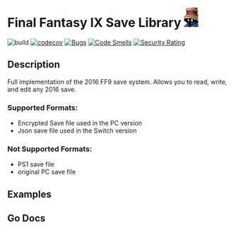 # Final Fantasy IX Save Library ![](.github/logo.jpg)
![build](https://github.com/EuanFH/ff9SaveLib/workflows/build/badge.svg?branch=master)
[![codecov](https://codecov.io/gh/EuanFH/ff9SaveLib/branch/master/graph/badge.svg?token=YRKO4WLF3T)](https://codecov.io/gh/EuanFH/ff9SaveLib/)
[![Bugs](https://sonarcloud.io/api/project_badges/measure?project=EuanFH_ff9SaveLib&metric=bugs)](https://sonarcloud.io/dashboard?id=EuanFH_ff9SaveLib)
[![Code Smells](https://sonarcloud.io/api/project_badges/measure?project=EuanFH_ff9SaveLib&metric=code_smells)](https://sonarcloud.io/dashboard?id=EuanFH_ff9SaveLib)
[![Security Rating](https://sonarcloud.io/api/project_badges/measure?project=EuanFH_ff9SaveLib&metric=security_rating)](https://sonarcloud.io/dashboard?id=EuanFH_ff9SaveLib)
## Description
Full implementation of the 2016 FF9 save system. 
Allows you to read, write, and edit any 2016 save.

### Supported Formats:
 - Encrypted Save file used in the PC version
 - Json save file used in the Switch version
 
### Not Supported Formats:
- PS1 save file
- original PC save file

 ## Examples
 
 ## Go Docs